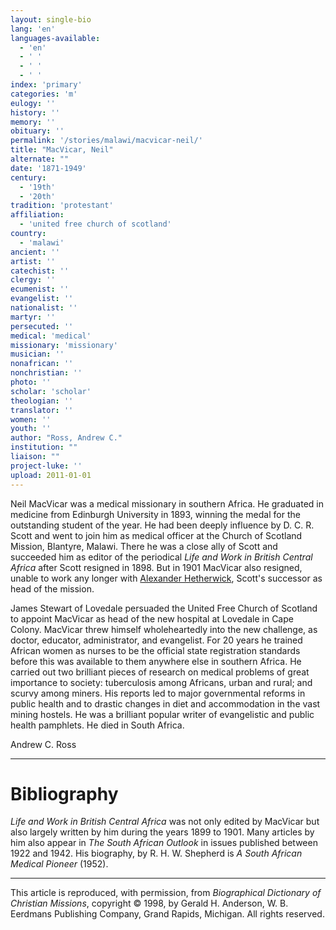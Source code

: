 ```yaml
---
layout: single-bio
lang: 'en'
languages-available:
  - 'en'
  - ' '
  - ' '
  - ' '
index: 'primary'
categories: 'm'
eulogy: ''
history: ''
memory: ''
obituary: ''
permalink: '/stories/malawi/macvicar-neil/'
title: "MacVicar, Neil"
alternate: ""
date: '1871-1949'
century:
  - '19th'
  - '20th'
tradition: 'protestant'
affiliation:
  - 'united free church of scotland'
country:
  - 'malawi'
ancient: ''
artist: ''
catechist: ''
clergy: ''
ecumenist: ''
evangelist: ''
nationalist: ''
martyr: ''
persecuted: ''
medical: 'medical'
missionary: 'missionary'
musician: ''
nonafrican: ''
nonchristian: ''
photo: ''
scholar: 'scholar'
theologian: ''
translator: ''
women: ''
youth: ''
author: "Ross, Andrew C."
institution: ""
liaison: ""
project-luke: ''
upload: 2011-01-01
---
```




Neil MacVicar was a medical missionary in southern Africa.
He graduated in medicine from Edinburgh University in 1893,
winning the medal for the outstanding student of the year.
He had been deeply influence by D. C. R. Scott and went to
join him as medical officer at the Church of Scotland Mission,
Blantyre, Malawi. There he was a close ally of Scott and succeeded
him as editor of the periodical *Life and Work in British
Central Africa* after Scott resigned in 1898. But in 1901
MacVicar also resigned, unable to work any longer with [Alexander
Hetherwick](hetherwick_alexander.html), Scott's successor as head of the mission.

James Stewart of Lovedale persuaded the United Free Church of Scotland to appoint MacVicar as head of the new hospital at Lovedale in Cape Colony. MacVicar threw himself wholeheartedly into the new challenge, as doctor, educator, administrator, and evangelist. For 20 years he trained African women as nurses to be the official state registration standards before this was available to them anywhere else in southern Africa. He carried out two brilliant pieces of research on medical problems of great importance to society: tuberculosis among Africans, urban and rural; and scurvy among miners. His reports led to major governmental reforms in public health and to drastic changes in diet and accommodation in the vast mining hostels. He was a brilliant popular writer of evangelistic and public health pamphlets. He died in South Africa.

Andrew C. Ross

---

# Bibliography

*Life and Work in British Central Africa* was not only edited by MacVicar but also largely written by him during the years 1899 to 1901. Many articles by him also appear in *The South African Outlook* in issues published between 1922 and 1942. His biography, by R. H. W. Shepherd is *A South African Medical Pioneer* (1952).

---

This article is reproduced, with permission, from *Biographical Dictionary of Christian Missions*, copyright © 1998, by Gerald H. Anderson, W. B. Eerdmans Publishing Company, Grand Rapids, Michigan. All rights reserved.
